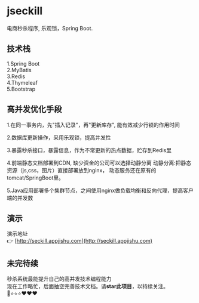 # jseckill
电商秒杀程序, 乐观锁，Spring Boot.

## 技术栈
1.Spring Boot <br/>
2.MyBatis <br/>
3.Redis <br/>
4.Thymeleaf <br/>
5.Bootstrap <br/>

## 高并发优化手段
1.在同一事务内，先"插入记录"，再"更新库存", 能有效减少行锁的作用时间

2.数据库更新操作，采用乐观锁，提高并发性

3.暴露秒杀接口，暴露信息，作为不常更新的热点数据，贮存到Redis里 

4.前端静态文档部署到CDN, 缺少资金的公司可以选择动静分离
动静分离:把静态资源（js,css，图片）直接部署放到nginx， 动态服务还在原有的tomcat/SpringBoot里。

5.Java应用部署多个集群节点，之间使用nginx做负载均衡和反向代理，提高客户端的并发数

## 演示
演示地址<br/>
👉 [http://seckill.appjishu.com](http://seckill.appjishu.com)

## 未完待续
秒杀系统最能提升自己的高并发技术编程能力 <br/>
现在工作略忙，后面抽空完善技术文档。请**star此项目**，以持续关注。<br/>
📌⭐⭐⭐❤❤❤
